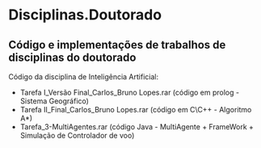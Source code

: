 # Disciplinas.Doutorado
Código e implementações de trabalhos de disciplinas do doutorado
-------------
Código da disciplina de Inteligência Artificial:
  * Tarefa I_Versão Final_Carlos_Bruno Lopes.rar (código em prolog - Sistema Geográfico)
  * Tarefa II_Final_Carlos_Bruno Lopes.rar (código em C\C++ - Algoritmo A*)
  * Tarefa_3-MultiAgentes.rar (código Java - MultiAgente + FrameWork + Simulação de Controlador de voo)
